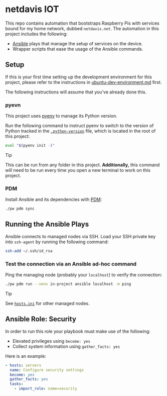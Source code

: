 # netdavis IOT

This repo contains automation that bootstraps Raspberry Pis with services bound for my home
network, dubbed `netdavis.net`. The automation in this project includes the following:

- [Ansible](https://www.ansible.com/) plays that manage the setup of services on the device.
- Wrapper scripts that ease the usage of the Ansible commands.

## Setup

If this is your first time setting up the development environment for this project, please
refer to the instructions in [ubuntu-dev-environment.md](./docs/ubuntu-dev-environment.md)
first.

The following instructions will assume that you've already done this.

### pyevn

This project uses [pyenv](https://github.com/pyenv/pyenv) to manage its Python version.

Run the following command to instruct pyenv to switch to the version of Python tracked in the
[`.python-version`](./.python-version) file, which is located in the root of this project:

```bash
eval "$(pyenv init -)"
```

> [!TIP]
> This can be run from any folder in this project. **Additionally,** this command will need to
> be run every time you open a new terminal to work on this project.

### PDM

Install Ansible and its dependencies with [PDM](https://github.com/pdm-project/pdm):

```bash
./pw pdm sync
```

## Running the Ansible Plays

Ansible connects to managed nodes via SSH. Load your SSH private key into `ssh-agent` by
running the following command:

```bash
ssh-add ~/.ssh/id_rsa
```

### Test the connection via an Ansible ad-hoc command

Ping the managing node (probably your `localhost`) to verify the connection:

```bash
./pw pdm run --venv in-project ansible localhost -m ping
```

> [!TIP]
> See [`hosts.ini`](./hosts.ini) for other managed nodes.

## Ansible Role: Security

In order to run this role your playbook must make use of the following:

- Elevated privileges using `become: yes`
- Collect system information using `gather_facts: yes`

Here is an example:

```yaml
- hosts: servers
  name: Configure security settings
  become: yes
  gather_facts: yes
  tasks:
    - import_role: name=security
```
